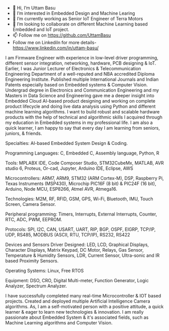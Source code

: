 - 👋 Hi, I’m  Uttam Basu
- 👀 I’m interested in Embedded Design and Machine Learing
- 🌱 I’m currently working as Senior IoT Engineer of Terra Motors
- 💞️ I’m looking to collaborate on different Machine Learning based Embedded and IoT project.
- 📫 Follow me on https://github.com/UttamBasu
- Follow me on Linkediln for more details- https://www.linkedin.com/in/uttam-basu/

I am Firmware Engineer with experience in low-level driver programming, different sensor integration, networking, hardware, PCB designing & IoT. Earlier, I was Junior Lecturer of Electronics & Telecommunication Engineering Department of a well-reputed and NBA accredited Diploma Engineering Institute. Published multiple International Journals and Indian Patents especially based on Embedded systems & Computer Vision. Undergrad degree in Electronics and Communication Engineering and my Masters in Data Science and Engineering gave me a deeper insight into Embedded Cloud AI-based product designing and working on complete product lifecycle and doing live data analysis using Python and different machine learning algorithms. I want to build robust and scalable hardware products with the help of technical and algorithmic skills I acquired through my education in Embedded systems in my professional life. I am also a quick learner, I am happy to say that every day I am learning from seniors, juniors, & friends.

Specialties: AI-based Embedded System Design & Coding.

Programming Languages: C, Embedded C, Assembly language, Python, R

Tools: MPLABX IDE, Code Composer Studio, STM32CubeMx, MATLAB, AVR studio 6, Proteus, Or-cad, Jupyter, Arduino IDE, Eclipse, AWS

Microcontrollers: ARM7, ARM9, STM32 (ARM Cortex-M), DSP, Raspberry Pi, Texas Instruments (MSP430), Microchip PIC16F (8 bit) & PIC24F (16 bit), Arduino, Node MCU, ESP8266, Atmel AVR, Atmega16.

Technologies: M2M, RF, RFID, GSM, GPS, Wi-Fi, Bluetooth, IMU, Touch Screen, Camera Sensor.

Peripheral programming: Timers, Interrupts, External Interrupts, Counter, RTC, ADC, PWM, EEPROM.

Protocols: SPI, I2C, CAN, USART, UART, RIP, BGP, OSPF, EIGRP, TCP/IP, UDP, RS485, MODBUS (ASCII, RTU, TCP/IP), RS232, RS422

Devices and Sensors Driver Designed: LED, LCD, Graphical Displays, Character Displays, Matrix Keypad, DC Motor, Relays, Gas Sensor, Temperature & Humidity Sensors, LDR, Current Sensor, Ultra-sonic and IR based Proximity Sensors. 

Operating Systems: Linux, Free RTOS

Equipment: DSO, CRO, Digital Multi-meter, Function Generator, Logic Analyzer, Spectrum Analyzer.


I have successfully completed many real-time Microcontroller & IOT based projects. 
Created and deployed multiple Artificial Intelligence Camera algorithms.
As, I am a self-motivated person with a positive attitude, a quick learner & eager to learn new technologies & innovation.
I am really passionate about Embedded System & it's associated fields, such as Machine Learning algorithms and Computer Vision.
